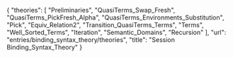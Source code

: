 {
    "theories": [
        "Preliminaries",
        "QuasiTerms_Swap_Fresh",
        "QuasiTerms_PickFresh_Alpha",
        "QuasiTerms_Environments_Substitution",
        "Pick",
        "Equiv_Relation2",
        "Transition_QuasiTerms_Terms",
        "Terms",
        "Well_Sorted_Terms",
        "Iteration",
        "Semantic_Domains",
        "Recursion"
    ],
    "url": "entries/binding_syntax_theory/theories",
    "title": "Session Binding_Syntax_Theory"
}